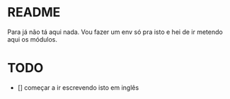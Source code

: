 # README
Para já não tá aqui nada.
Vou fazer um env só pra isto e hei de ir metendo aqui os módulos.

# TODO
- [] começar a ir escrevendo isto em inglês

